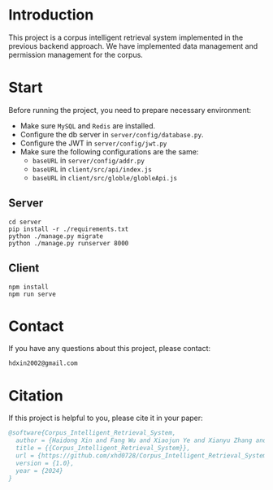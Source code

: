 # Introduction

This project is a corpus intelligent retrieval system implemented in the previous backend approach. We have implemented data management and permission management for the corpus.

# Start

Before running the project, you need to prepare necessary environment:

- Make sure `MySQL` and `Redis` are installed.
- Configure the db server in `server/config/database.py`.
- Configure the JWT in `server/config/jwt.py`
- Make sure the following configurations are the same:
    - `baseURL` in `server/config/addr.py`
    - `baseURL` in `client/src/api/index.js`
    - `baseURL` in `client/src/globle/globleApi.js`

## Server

```shell
cd server
pip install -r ./requirements.txt
python ./manage.py migrate
python ./manage.py runserver 8000
```

## Client

```shell
npm install
npm run serve
```

# Contact

If you have any questions about this project, please contact:

```
hdxin2002@gmail.com
```

# Citation

If this project is helpful to you, please cite it in your paper:

```bibtex
@software{Corpus_Intelligent_Retrieval_System,
  author = {Haidong Xin and Fang Wu and Xiaojun Ye and Xianyu Zhang and Jingbo Sun},
  title = {{Corpus_Intelligent_Retrieval_System}},
  url = {https://github.com/xhd0728/Corpus_Intelligent_Retrieval_System},
  version = {1.0},
  year = {2024}
}
```